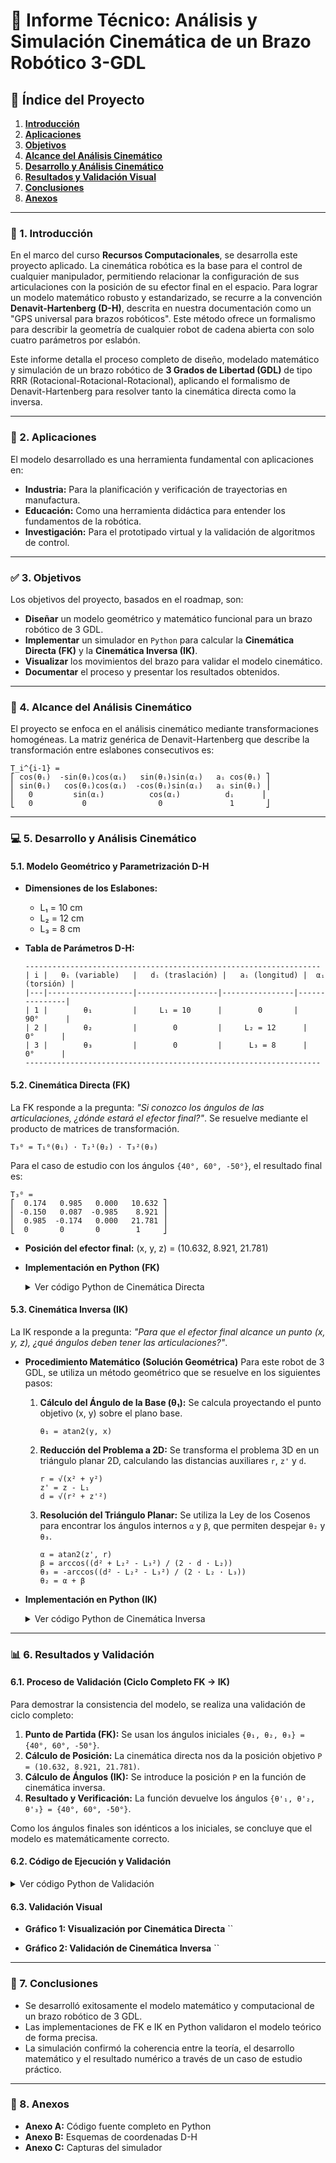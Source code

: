 # 🤖 **Informe Técnico: Análisis y Simulación Cinemática de un Brazo Robótico 3-GDL**

## 📜 **Índice del Proyecto**

1.  [**Introducción**](#-1-introducción)
2.  [**Aplicaciones**](#-2-aplicaciones)
3.  [**Objetivos**](#-3-objetivos)
4.  [**Alcance del Análisis Cinemático**](#-4-alcance-del-análisis-cinemático)
5.  [**Desarrollo y Análisis Cinemático**](#-5-desarrollo-y-análisis-cinemático)
6.  [**Resultados y Validación Visual**](#-6-resultados-y-validación-visual)
7.  [**Conclusiones**](#-7-conclusiones)
8.  [**Anexos**](#-8-anexos)

---

### 📖 1. Introducción
En el marco del curso **Recursos Computacionales**, se desarrolla este proyecto aplicado. La cinemática robótica es la base para el control de cualquier manipulador, permitiendo relacionar la configuración de sus articulaciones con la posición de su efector final en el espacio. Para lograr un modelo matemático robusto y estandarizado, se recurre a la convención **Denavit-Hartenberg (D-H)**, descrita en nuestra documentación como un "GPS universal para brazos robóticos". Este método ofrece un formalismo para describir la geometría de cualquier robot de cadena abierta con solo cuatro parámetros por eslabón.

Este informe detalla el proceso completo de diseño, modelado matemático y simulación de un brazo robótico de **3 Grados de Libertad (GDL)** de tipo RRR (Rotacional-Rotacional-Rotacional), aplicando el formalismo de Denavit-Hartenberg para resolver tanto la cinemática directa como la inversa.

---

### 🎯 2. Aplicaciones
El modelo desarrollado es una herramienta fundamental con aplicaciones en:
* **Industria:** Para la planificación y verificación de trayectorias en manufactura.
* **Educación:** Como una herramienta didáctica para entender los fundamentos de la robótica.
* **Investigación:** Para el prototipado virtual y la validación de algoritmos de control.

---

### ✅ 3. Objetivos
Los objetivos del proyecto, basados en el roadmap, son:
* **Diseñar** un modelo geométrico y matemático funcional para un brazo robótico de 3 GDL.
* **Implementar** un simulador en `Python` para calcular la **Cinemática Directa (FK)** y la **Cinemática Inversa (IK)**.
* **Visualizar** los movimientos del brazo para validar el modelo cinemático.
* **Documentar** el proceso y presentar los resultados obtenidos.

---

### 📏 4. Alcance del Análisis Cinemático
El proyecto se enfoca en el análisis cinemático mediante transformaciones homogéneas. La matriz genérica de Denavit-Hartenberg que describe la transformación entre eslabones consecutivos es:
```
T_i^{i-1} = 
⎡ cos(θᵢ)  -sin(θᵢ)cos(αᵢ)   sin(θᵢ)sin(αᵢ)   aᵢ cos(θᵢ) ⎤
⎢ sin(θᵢ)   cos(θᵢ)cos(αᵢ)  -cos(θᵢ)sin(αᵢ)   aᵢ sin(θᵢ) ⎥
⎢   0         sin(αᵢ)          cos(αᵢ)          dᵢ      ⎥
⎣   0           0                0               1       ⎦
```

---

### 💻 5. Desarrollo y Análisis Cinemático

#### **5.1. Modelo Geométrico y Parametrización D-H**
* **Dimensiones de los Eslabones:**
    * L₁ = 10 cm
    * L₂ = 12 cm
    * L₃ = 8 cm

* **Tabla de Parámetros D-H:**
  ```
  ------------------------------------------------------------------
  | i |   θᵢ (variable)   |   dᵢ (traslación) |   aᵢ (longitud) |  αᵢ (torsión) |
  |---|-------------------|------------------|----------------|---------------|
  | 1 |        θ₁         |     L₁ = 10      |        0       |      90°      |
  | 2 |        θ₂         |        0         |     L₂ = 12      |       0°      |
  | 3 |        θ₃         |        0         |      L₃ = 8      |       0°      |
  ------------------------------------------------------------------
  ```

#### **5.2. Cinemática Directa (FK)**
La FK responde a la pregunta: *"Si conozco los ángulos de las articulaciones, ¿dónde estará el efector final?"*. Se resuelve mediante el producto de matrices de transformación.
  ```
  T₃⁰ = T₁⁰(θ₁) · T₂¹(θ₂) · T₃²(θ₃)
  ```
Para el caso de estudio con los ángulos `{40°, 60°, -50°}`, el resultado final es:
  ```
  T₃⁰ = 
  ⎡  0.174   0.985   0.000   10.632 ⎤
  ⎢ -0.150   0.087  -0.985    8.921 ⎥
  ⎢  0.985  -0.174   0.000   21.781 ⎥
  ⎣  0       0       0        1     ⎦
  ```
* **Posición del efector final:** (x, y, z) = (10.632, 8.921, 21.781)

* **Implementación en Python (FK)**
    <details>
    <summary>Ver código Python de Cinemática Directa</summary>
    
    ```python
    import numpy as np
    
    def dh_matrix(theta, d, a, alpha):
        """
        Construye la matriz de transformación homogénea (4x4) para un eslabón,
        basada en los cuatro parámetros de Denavit-Hartenberg.
        """
        alpha_rad = np.deg2rad(alpha)
        ct, st = np.cos(theta), np.sin(theta)
        ca, sa = np.cos(alpha_rad), np.sin(alpha_rad)
        T = np.array([
            [ct, -st * ca, st * sa, a * ct],
            [st, ct * ca, -ct * sa, a * st],
            [0, sa, ca, d],
            [0, 0, 0, 1]
        ])
        return T

    def forward_kinematics(thetas, dh_table):
        """
        Resuelve el Problema Cinemático Directo (PCD) mediante la composición secuencial
        de las matrices de transformación de cada articulación.
        """
        T_acumulada = np.identity(4)
        joint_positions = [np.array([0, 0, 0])]
        for i in range(len(thetas)):
            d, a, alpha = dh_table[i, 1:]
            T = dh_matrix(thetas[i], d, a, alpha)
            T_acumulada = T_acumulada @ T
            pos_actual = T_acumulada[:3, 3]
            joint_positions.append(pos_actual)
        return joint_positions[-1], joint_positions
    ```
    </details>

#### **5.3. Cinemática Inversa (IK)**
La IK responde a la pregunta: *"Para que el efector final alcance un punto (x, y, z), ¿qué ángulos deben tener las articulaciones?"*.

* **Procedimiento Matemático (Solución Geométrica)**
    Para este robot de 3 GDL, se utiliza un método geométrico que se resuelve en los siguientes pasos:
    1.  **Cálculo del Ángulo de la Base (θ₁):** Se calcula proyectando el punto objetivo (x, y) sobre el plano base.
        ```
        θ₁ = atan2(y, x)
        ```
    2.  **Reducción del Problema a 2D:** Se transforma el problema 3D en un triángulo planar 2D, calculando las distancias auxiliares `r`, `z'` y `d`.
        ```
        r = √(x² + y²)
        z' = z - L₁
        d = √(r² + z'²)
        ```
    3.  **Resolución del Triángulo Planar:** Se utiliza la Ley de los Cosenos para encontrar los ángulos internos `α` y `β`, que permiten despejar `θ₂` y `θ₃`.
        ```
        α = atan2(z', r)
        β = arccos((d² + L₂² - L₃²) / (2 · d · L₂))
        θ₃ = -arccos((d² - L₂² - L₃²) / (2 · L₂ · L₃))
        θ₂ = α + β
        ```
* **Implementación en Python (IK)**
    <details>
    <summary>Ver código Python de Cinemática Inversa</summary>
    
    ```python
    def inverse_kinematics(target_pos, lengths, elbow_config='up'):
        L1, L2, L3 = lengths
        x, y, z = target_pos
        theta1 = np.arctan2(y, x)
        r = np.sqrt(x**2 + y**2)
        z_prime = z - L1
        d = np.sqrt(r**2 + z_prime**2)
        if d > L2 + L3 or d < abs(L2 - L3): return None
        alpha = np.arctan2(z_prime, r)
        beta = np.arccos(np.clip((d**2 + L2**2 - L3**2)/(2*d*L2), -1.0, 1.0))
        cos_theta3 = (d**2 - L2**2 - L3**2) / (2 * L2 * L3)
        if elbow_config == 'up':
            theta2 = alpha + beta
            theta3 = -np.arccos(np.clip(cos_theta3, -1.0, 1.0))
        else:
            theta2 = alpha - beta
            theta3 = np.arccos(np.clip(cos_theta3, -1.0, 1.0))
        return [theta1, theta2, theta3]
    ```
    </details>

---

### 📊 6. Resultados y Validación

#### **6.1. Proceso de Validación (Ciclo Completo FK → IK)**
Para demostrar la consistencia del modelo, se realiza una validación de ciclo completo:
1.  **Punto de Partida (FK):** Se usan los ángulos iniciales `{θ₁, θ₂, θ₃} = {40°, 60°, -50°}`.
2.  **Cálculo de Posición:** La cinemática directa nos da la posición objetivo `P = (10.632, 8.921, 21.781)`.
3.  **Cálculo de Ángulos (IK):** Se introduce la posición `P` en la función de cinemática inversa.
4.  **Resultado y Verificación:** La función devuelve los ángulos `{θ'₁, θ'₂, θ'₃} = {40°, 60°, -50°}`.

Como los ángulos finales son idénticos a los iniciales, se concluye que el modelo es matemáticamente correcto.

#### **6.2. Código de Ejecución y Validación**
<details>
<summary>Ver código Python de Validación</summary>

```python
if __name__ == "__main__":
    # --- Parámetros del Robot ---
    L1, L2, L3 = 10, 12, 8
    dh_params = np.array([[0, L1, 0, 90], [0, 0, L2, 0], [0, 0, L3, 0]])

    # --- Prueba del Problema Cinemático Directo (PCD) ---
    print("--- RESULTADO CINEMÁTICA DIRECTA ---")
    angles_deg = [40, 60, -50]
    angles_rad = [np.deg2rad(angle) for angle in angles_deg]
    final_pos, all_joints = forward_kinematics(angles_rad, dh_params)
    print(f"Para los ángulos articulares: {angles_deg}°")
    print(f"La posición cartesiana del efector final es: (x={final_pos[0]:.3f}, y={final_pos[1]:.3f}, z={final_pos[2]:.3f})")
    
    # --- Prueba del Problema Cinemático Inverso (PCI) ---
    print("\n" + "="*50 + "\n")
    print("--- RESULTADO CINEMÁTICA INVERSA ---")
    target_position = final_pos
    target_angles = inverse_kinematics(target_position, [L1, L2, L3], elbow_config='up')
    print(f"Para la posición objetivo: (x={target_position[0]:.3f}, y={target_position[1]:.3f}, z={target_position[2]:.3f})")
    if target_angles:
        target_angles_deg = [np.rad2deg(angle) for angle in target_angles]
        print(f"Los ángulos articulares calculados son: (θ1={target_angles_deg[0]:.1f}°, θ2={target_angles_deg[1]:.1f}°, θ3={target_angles_deg[2]:.1f}°)")
```
</details>

#### **6.3. Validación Visual**
* **Gráfico 1: Visualización por Cinemática Directa**
``

* **Gráfico 2: Validación de Cinemática Inversa**
``

---

### 🏁 7. Conclusiones
* Se desarrolló exitosamente el modelo matemático y computacional de un brazo robótico de 3 GDL.
* Las implementaciones de FK e IK en Python validaron el modelo teórico de forma precisa.
* La simulación confirmó la coherencia entre la teoría, el desarrollo matemático y el resultado numérico a través de un caso de estudio práctico.

---

### 📎 8. Anexos
* **Anexo A:** Código fuente completo en Python
* **Anexo B:** Esquemas de coordenadas D-H
* **Anexo C:** Capturas del simulador
